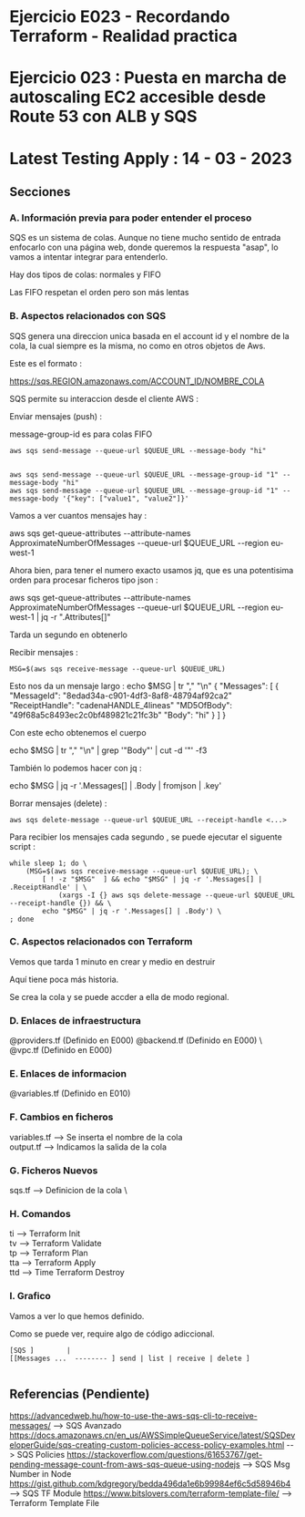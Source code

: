 <!-- Proyecto : # docs-tf -->
# Ejercicio E023 - Recordando Terraform - Realidad practica
# Ejercicio 023 : Puesta en marcha de autoscaling EC2 accesible desde Route 53 con ALB y SQS
# Latest Testing Apply : 14 - 03 - 2023

<!-- Nivel 2 E023 -  V0.0.1 - 2023 Mar -->

## Secciones

### A. Información previa para poder entender el proceso

SQS es un sistema de colas. Aunque no tiene mucho sentido de entrada enfocarlo con una página web, donde queremos la respuesta "asap", lo vamos a intentar integrar para entenderlo.

Hay dos tipos de colas: normales y FIFO

Las FIFO respetan el orden pero son más lentas

### B. Aspectos relacionados con SQS

SQS genera una direccion unica basada en el account id y el nombre de la cola, la cual siempre es la misma, no como en otros objetos de Aws.

Este es el formato : 

https://sqs.REGION.amazonaws.com/ACCOUNT_ID/NOMBRE_COLA

SQS permite su interaccion desde el cliente AWS : 

Enviar mensajes (push) : 

message-group-id es para colas FIFO

```
aws sqs send-message --queue-url $QUEUE_URL --message-body "hi"


aws sqs send-message --queue-url $QUEUE_URL --message-group-id "1" --message-body "hi"
aws sqs send-message --queue-url $QUEUE_URL --message-group-id "1" --message-body '{"key": ["value1", "value2"]}'
```

Vamos a ver cuantos mensajes hay : 

aws sqs get-queue-attributes --attribute-names ApproximateNumberOfMessages --queue-url $QUEUE_URL  --region eu-west-1 

Ahora bien, para tener el numero exacto usamos jq, que es una potentisima orden para procesar ficheros tipo json : 

aws sqs get-queue-attributes --attribute-names ApproximateNumberOfMessages --queue-url $QUEUE_URL  --region eu-west-1 | jq -r ".Attributes[]" 

Tarda un segundo en obtenerlo 

Recibir mensajes : 

```
MSG=$(aws sqs receive-message --queue-url $QUEUE_URL)
```

Esto nos da un mensaje largo : 
echo $MSG | tr "," "\n" 
{ "Messages": [ { "MessageId": "8edad34a-c901-4df3-8af8-48794af92ca2"
 "ReceiptHandle": "cadenaHANDLE_4lineas"
 "MD5OfBody": "49f68a5c8493ec2c0bf489821c21fc3b"
 "Body": "hi" } ] }

Con este echo obtenemos el cuerpo

echo $MSG | tr "," "\n" | grep '"Body"' | cut -d '"' -f3

También lo podemos hacer con jq : 

echo $MSG | jq -r '.Messages[] | .Body | fromjson | .key'

Borrar mensajes (delete) : 

```
aws sqs delete-message --queue-url $QUEUE_URL --receipt-handle <...>

```

Para recibier los mensajes cada segundo , se puede ejecutar el siguente script : 

```
while sleep 1; do \
	(MSG=$(aws sqs receive-message --queue-url $QUEUE_URL); \
		[ ! -z "$MSG"  ] && echo "$MSG" | jq -r '.Messages[] | .ReceiptHandle' | \
			(xargs -I {} aws sqs delete-message --queue-url $QUEUE_URL --receipt-handle {}) && \
		echo "$MSG" | jq -r '.Messages[] | .Body') \
; done
```

### C. Aspectos relacionados con Terraform

Vemos que tarda 1 minuto en crear y medio en destruir

Aquí tiene poca más historia.

Se crea la cola y se puede accder a ella de modo regional.

### D. Enlaces de infraestructura
 
@providers.tf  (Definido en E000)             @backend.tf     (Definido en E000)   \         
@vpc.tf        (Definido en E000)             

### E. Enlaces de informacion 

@variables.tf  (Definido en E010)             

### F. Cambios en ficheros 

variables.tf        -->  Se inserta el nombre de la cola        \
output.tf           -->  Indicamos la salida de la cola

### G. Ficheros Nuevos

sqs.tf        -->  Definicion de la cola        \

### H. Comandos

ti --> Terraform Init                  \
tv --> Terraform Validate              \
tp --> Terraform Plan                  \
tta --> Terraform Apply                \
ttd --> Time Terraform Destroy         

### I. Grafico

Vamos a ver lo que hemos definido. 

Como se puede ver, require algo de código adiccional.

```
[SQS ]        |
[[Messages ...  -------- ] send | list | receive | delete ]


```

<!-- ==--==--==--==--==--==--==--==--==--==--==--==--==--==--==-- -->

## Referencias (Pendiente)

https://advancedweb.hu/how-to-use-the-aws-sqs-cli-to-receive-messages/ --> SQS Avanzado
https://docs.amazonaws.cn/en_us/AWSSimpleQueueService/latest/SQSDeveloperGuide/sqs-creating-custom-policies-access-policy-examples.html --> SQS Policies
https://stackoverflow.com/questions/61653767/get-pending-message-count-from-aws-sqs-queue-using-nodejs --> SQS Msg Number in Node
https://gist.github.com/kdgregory/bedda496da1e6b99984ef6c5d58946b4 --> SQS TF Module
https://www.bitslovers.com/terraform-template-file/ --> Terraform Template File




